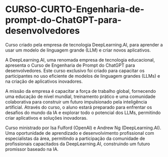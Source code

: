# CURSO-CURTO-Engenharia-de-prompt-do-ChatGPT-para-desenvolvedores

Curso criado pela empresa de tecnologia DeepLearning.Al, para aprender a usar um modelo de linguagem grande (LLM) e criar novos
aplicativos.

A DeepLearning.AI, uma renomada empresa de tecnologia educacional, apresenta o Curso de Engenharia de Prompt do ChatGPT para desenvolvedores. Este curso exclusivo foi criado para capacitar os participantes no uso eficiente de modelos de linguagem grandes (LLMs) e na criação de aplicativos inovadores.

A missão da empresa é capacitar a força de trabalho global, fornecendo uma educação de nível mundial, treinamento prático e uma comunidade colaborativa para construir um futuro impulsionado pela inteligência artificial. Através do curso, o aluno estará preparado para enfrentar os desafios do mundo da IA e explorar todo o potencial dos LLMs, permitindo criar aplicativos e soluções inovadoras.

Curso ministrado por Isa Fulford (OpenAI) e Andrew Ng (DeepLearning.AI).
Uma oportunidade de aprendizado e desenvolvimento profissional com especialistas da área, permitindo a participação da comunidade de profissionais capacitados da DeepLearning.AI, construindo um futuro promissor baseado na IA. 
